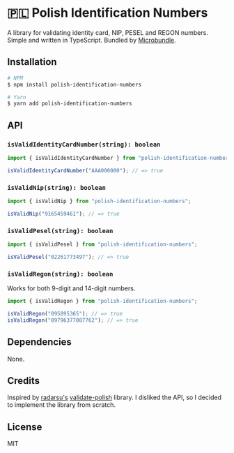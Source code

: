 # 🇵🇱 Polish Identification Numbers

A library for validating identity card, NIP, PESEL and REGON numbers. Simple and
written in TypeScript. Bundled by
[Microbundle](https://github.com/developit/microbundle).

## Installation

```sh
# NPM
$ npm install polish-identification-numbers

# Yarn
$ yarn add polish-identification-numbers
```

## API

### `isValidIdentityCardNumber(string): boolean`

```js
import { isValidIdentityCardNumber } from "polish-identification-numbers";

isValidIdentityCardNumber("AAA000000"); // => true
```

### `isValidNip(string): boolean`

```js
import { isValidNip } from "polish-identification-numbers";

isValidNip("9165459461"); // => true
```

### `isValidPesel(string): boolean`

```js
import { isValidPesel } from "polish-identification-numbers";

isValidPesel("02261773497"); // => true
```

### `isValidRegon(string): boolean`

Works for both 9-digit and 14-digit numbers.

```js
import { isValidRegon } from "polish-identification-numbers";

isValidRegon("095895365"); // => true
isValidRegon("09796377087762"); // => true
```

## Dependencies

None.

## Credits

Inspired by [radarsu's](https://github.com/radarsu)
[validate-polish](https://github.com/radarsu/validate-polish) library. I
disliked the API, so I decided to implement the library from scratch.

## License

MIT

